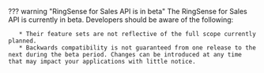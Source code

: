 ??? warning "RingSense for Sales API is in beta"
    The RingSense for Sales API is currently in beta. Developers should be aware of the following:

       * Their feature sets are not reflective of the full scope currently planned.
       * Backwards compatibility is not guaranteed from one release to the next during the beta period. Changes can be introduced at any time that may impact your applications with little notice.
